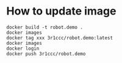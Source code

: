 How to update image 
===================
	docker build -t robot.demo .
	docker images
	docker tag xxx 3r1ccc/robot.demo:latest 
	docker images
	docker login 
	docker push 3r1ccc/robot.demo
